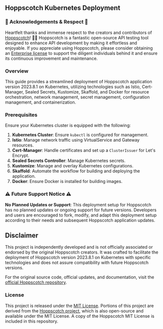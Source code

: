 ## Hoppscotch Kubernetes Deployment

### 🎉 Acknowledgements & Respect 🎉

Heartfelt thanks and immense respect to the creators and contributors of [Hoppscotch](https://hoppscotch.io/)! 🚀🙏 Hoppscotch is a fantastic open-source API testing tool designed to enhance API development by making it effortless and enjoyable. If you appreciate using Hoppscotch, please consider obtaining an [Enterprise license](https://docs.hoppscotch.io/guides/articles/manage-an-enterprise-license-key) to support the diligent individuals behind it and ensure its continuous improvement and maintenance.

### Overview

This guide provides a streamlined deployment of Hoppscotch application version 2023.8.1 on Kubernetes, utilizing technologies such as Istio, Cert-Manager, Sealed Secrets, Kustomize, Skaffold, and Docker for resource orchestration, network management, secret management, configuration management, and containerization.

### Prerequisites

Ensure your Kubernetes cluster is equipped with the following:

1. **Kubernetes Cluster**: Ensure `kubectl` is configured for management.
2. **Istio**: Manage network traffic using VirtualService and Gateway resources.
3. **Cert-Manager**: Handle certificates and set up a `ClusterIssuer` for Let's Encrypt.
4. **Sealed Secrets Controller**: Manage Kubernetes secrets.
5. **Kustomize**: Manage and overlay Kubernetes configurations.
6. **Skaffold**: Automate the workflow for building and deploying the application.
7. **Docker**: Ensure Docker is installed for building images.

### ⚠️ Future Support Notice ⚠️

**No Planned Updates or Support**: This deployment setup for Hoppscotch has no planned updates or ongoing support for future versions. Developers and users are encouraged to fork, modify, and adapt this deployment setup according to their needs and subsequent Hoppscotch application updates.

## Disclaimer

This project is independently developed and is not officially associated or endorsed by the original Hoppscotch creators. It was crafted to facilitate the deployment of Hoppscotch version 2023.8.1 on Kubernetes with specific technologies and does not assure compatibility with future Hoppscotch versions.

For the original source code, official updates, and documentation, visit the [official Hoppscotch repository](https://github.com/hoppscotch/hoppscotch).

### License

This project is released under the [MIT License](LICENSE). Portions of this project are derived from the [Hoppscotch project](https://github.com/hoppscotch/hoppscotch), which is also open-source and available under the MIT License. A copy of the Hoppscotch MIT License is included in this repository.
